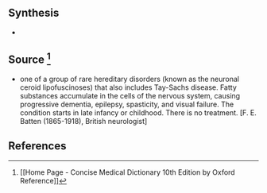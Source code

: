 ## Synthesis
- 
## Source [^1]
- one of a group of rare hereditary disorders (known as the neuronal ceroid lipofuscinoses) that also includes Tay-Sachs disease. Fatty substances accumulate in the cells of the nervous system, causing progressive dementia, epilepsy, spasticity, and visual failure. The condition starts in late infancy or childhood. There is no treatment. \[F. E. Batten (1865-1918), British neurologist]
## References

[^1]: [[Home Page - Concise Medical Dictionary 10th Edition by Oxford Reference]]